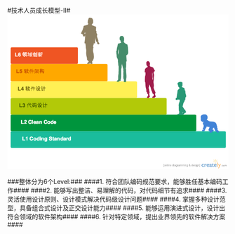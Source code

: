
#技术人员成长模型-II#  
![技术人员成长模型](images/tech-growth-model/techGrowthModelII.png)

###整体分为6个Level:###
####1. 符合团队编码规范要求，能够胜任基本编码工作####
####2. 能够写出整洁、易理解的代码，对代码细节有追求####
####3. 灵活使用设计原则、设计模式解决代码级设计问题####
####4. 掌握多种设计范型，具备组合式设计及正交设计能力####
####5. 能够运用演进式设计，设计出符合领域的软件架构####
####6. 针对特定领域，提出业界领先的软件解决方案####

